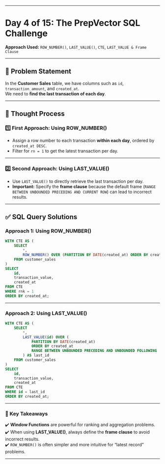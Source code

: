
---

# Day 4 of 15: The PrepVector SQL Challenge  
**Approach Used:** `ROW_NUMBER()`, `LAST_VALUE()`, `CTE`, `LAST_VALUE & Frame Clause`

---

## 📌 Problem Statement  
In the **Customer Sales** table, we have columns such as `id`, `transaction_amount`, and `created_at`.  
We need to **find the last transaction of each day**.

---

## 🧠 Thought Process  

### **1️⃣ First Approach: Using ROW_NUMBER()**
- Assign a row number to each transaction **within each day**, ordered by `created_at DESC`.
- Filter for `rn = 1` to get the latest transaction per day.

---

### **2️⃣ Second Approach: Using LAST_VALUE()**
- Use `LAST_VALUE()` to directly retrieve the last transaction per day.
- **Important:** Specify the **frame clause** because the default frame (`RANGE BETWEEN UNBOUNDED PRECEDING AND CURRENT ROW`) can lead to incorrect results.

---

## ✅ SQL Query Solutions  

### **Approach 1: Using ROW_NUMBER()**
```sql
WITH CTE AS (
    SELECT
        *,
        ROW_NUMBER() OVER (PARTITION BY DATE(created_at) ORDER BY created_at DESC) AS rnk
    FROM customer_sales
)
SELECT
    id,
    transaction_value,
    created_at
FROM CTE
WHERE rnk = 1
ORDER BY created_at;
```

---

### **Approach 2: Using LAST_VALUE()**
```sql
WITH CTE AS (
    SELECT
        *,
        LAST_VALUE(id) OVER (
            PARTITION BY DATE(created_at)
            ORDER BY created_at
            RANGE BETWEEN UNBOUNDED PRECEDING AND UNBOUNDED FOLLOWING
        ) AS last_id
    FROM customer_sales
)
SELECT
    id,
    transaction_value,
    created_at
FROM CTE
WHERE id = last_id
ORDER BY created_at;
```

---

### 🔑 Key Takeaways  
✔️ **Window Functions** are powerful for ranking and aggregation problems.  
✔️ When using **LAST_VALUE()**, always define the **frame clause** to avoid incorrect results.  
✔️ `ROW_NUMBER()` is often simpler and more intuitive for “latest record” problems.  

---


